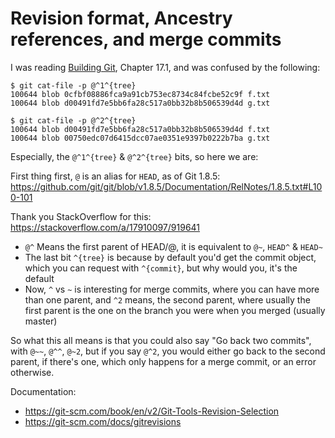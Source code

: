# Revision format, Ancestry references, and merge commits

I was reading [Building Git](https://shop.jcoglan.com/building-git/), Chapter
17.1, and was confused by the following:

```
$ git cat-file -p @^1^{tree}
100644 blob 0cfbf08886fca9a91cb753ec8734c84fcbe52c9f f.txt
100644 blob d00491fd7e5bb6fa28c517a0bb32b8b506539d4d g.txt

$ git cat-file -p @^2^{tree}
100644 blob d00491fd7e5bb6fa28c517a0bb32b8b506539d4d f.txt
100644 blob 00750edc07d6415dcc07ae0351e9397b0222b7ba g.txt
```

Especially, the `@^1^{tree}` & `@^2^{tree}` bits, so here we are:

First thing first, `@` is an alias for `HEAD`, as of Git 1.8.5:
https://github.com/git/git/blob/v1.8.5/Documentation/RelNotes/1.8.5.txt#L100-101

Thank you StackOverflow for this: https://stackoverflow.com/a/17910097/919641


- `@^` Means the first parent of HEAD/@, it is equivalent to `@~`, `HEAD^` & `HEAD~`
- The last bit `^{tree}` is because by default you'd get the commit object, which
  you can request with `^{commit}`, but why would you, it's the default
- Now, `^` vs `~` is interesting for merge commits, where you can have more than
  one parent, and `^2` means, the second parent, where usually the first parent is
  the one on the branch you were when you merged (usually master)

So what this all means is that you could also say "Go back two commits", with
`@~~`, `@^^`, `@~2`, but if you say `@^2`, you would either go back to the
second parent, if there's one, which only happens for a merge commit, or an
error otherwise.


Documentation:
- https://git-scm.com/book/en/v2/Git-Tools-Revision-Selection
- https://git-scm.com/docs/gitrevisions

